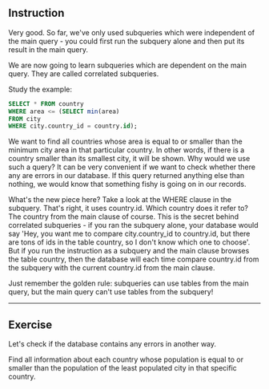 ## Instruction
Very good. So far, we've only used subqueries which were independent of the main query - you could first run the subquery alone and then put its result in the main query.

We are now going to learn subqueries which are dependent on the main query. They are called correlated subqueries.

Study the example:

````SQL
SELECT * FROM country 
WHERE area <= (SELECT min(area) 
FROM city 
WHERE city.country_id = country.id);
````

We want to find all countries whose area is equal to or smaller than the minimum city area in that particular country. In other words, if there is a country smaller than its smallest city, it will be shown. Why would we use such a query? It can be very convenient if we want to check whether there any are errors in our database. If this query returned anything else than nothing, we would know that something fishy is going on in our records.

What's the new piece here? Take a look at the WHERE clause in the subquery. That's right, it uses country.id. Which country does it refer to? The country from the main clause of course. This is the secret behind correlated subqueries - if you ran the subquery alone, your database would say 
'Hey, you want me to compare city.country_id to country.id, but there are tons of ids in the table country, so I don't know which one to choose'.
But if you run the instruction as a subquery and the main clause browses the table country, then the database will each time compare country.id from the subquery with the current country.id from the main clause.

Just remember the golden rule: subqueries can use tables from the main query, but the main query can't use tables from the subquery!

---
## Exercise
Let's check if the database contains any errors in another way.

Find all information about each country whose population is equal to or smaller than the population of the least populated city in that specific country.
